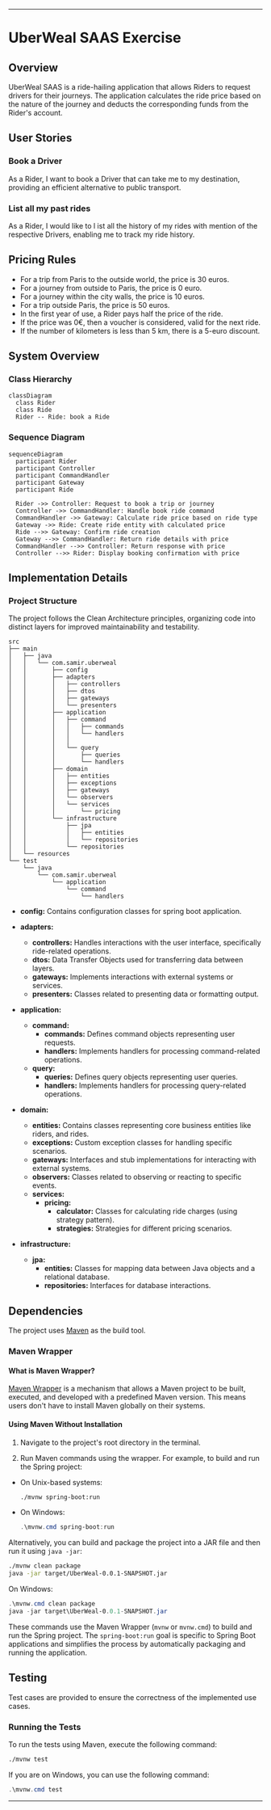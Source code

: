 
---

# UberWeal SAAS Exercise

## Overview

UberWeal SAAS is a ride-hailing application that allows Riders to request drivers for their journeys. The application calculates the ride price based on the nature of the journey and deducts the corresponding funds from the Rider's account.

## User Stories

### Book a Driver

As a Rider, I want to book a Driver that can take me to my destination, providing an efficient alternative to public transport.

### List all my past rides

As a Rider, I would like to l
ist all the history of my rides with mention of the respective Drivers, enabling me to track my ride history.

## Pricing Rules

- For a trip from Paris to the outside world, the price is 30 euros.
- For a journey from outside to Paris, the price is 0 euro.
- For a journey within the city walls, the price is 10 euros.
- For a trip outside Paris, the price is 50 euros.
- In the first year of use, a Rider pays half the price of the ride.
- If the price was 0€, then a voucher is considered, valid for the next ride.
- If the number of kilometers is less than 5 km, there is a 5-euro discount.

## System Overview

### Class Hierarchy

```mermaid
classDiagram
  class Rider 
  class Ride
  Rider -- Ride: book a Ride

```
### Sequence Diagram
```mermaid
sequenceDiagram
  participant Rider
  participant Controller
  participant CommandHandler
  participant Gateway
  participant Ride

  Rider ->> Controller: Request to book a trip or journey
  Controller ->> CommandHandler: Handle book ride command
  CommandHandler ->> Gateway: Calculate ride price based on ride type
  Gateway ->> Ride: Create ride entity with calculated price
  Ride -->> Gateway: Confirm ride creation
  Gateway -->> CommandHandler: Return ride details with price
  CommandHandler -->> Controller: Return response with price
  Controller -->> Rider: Display booking confirmation with price

```
## Implementation Details

### Project Structure

The project follows the Clean Architecture principles, organizing code into distinct layers for improved maintainability and testability.

```
src
├── main
│   ├── java
│   │   └── com.samir.uberweal
│   │       ├── config
│   │       ├── adapters
│   │       │   ├── controllers
│   │       │   ├── dtos
│   │       │   ├── gateways
│   │       │   └── presenters
│   │       ├── application
│   │       │   ├── command
│   │       │   │   ├── commands
│   │       │   │   └── handlers
│   │       │   │
│   │       │   └── query
│   │       │       ├── queries
│   │       │       └── handlers
│   │       ├── domain
│   │       │   ├── entities
│   │       │   ├── exceptions
│   │       │   ├── gateways
│   │       │   └── observers
│   │       │   └── services
│   │       │       └── pricing
│   │       └── infrastructure
│   │           ├── jpa
│   │           │   ├── entities
│   │           │   └── repositories
│   │           └── repositories
│   └── resources
└── test
    └── java
        └── com.samir.uberweal
            └── application
                └── command
                    └── handlers
```

- **config:** Contains configuration classes for spring boot application.

- **adapters:**
  - **controllers:** Handles interactions with the user interface, specifically ride-related operations.
  - **dtos:** Data Transfer Objects used for transferring data between layers.
  - **gateways:** Implements interactions with external systems or services.
  - **presenters:** Classes related to presenting data or formatting output.

- **application:**
  - **command:**
    - **commands:** Defines command objects representing user requests.
    - **handlers:** Implements handlers for processing command-related operations.
  - **query:**
    - **queries:** Defines query objects representing user queries.
    - **handlers:** Implements handlers for processing query-related operations.

- **domain:**
  - **entities:** Contains classes representing core business entities like riders, and rides.
  - **exceptions:** Custom exception classes for handling specific scenarios.
  - **gateways:** Interfaces and stub implementations for interacting with external systems.
  - **observers:** Classes related to observing or reacting to specific events.
  - **services:**
    - **pricing:**
      - **calculator:** Classes for calculating ride charges (using strategy pattern).
      - **strategies:** Strategies for different pricing scenarios.

- **infrastructure:**
  - **jpa:**
    - **entities:** Classes for mapping data between Java objects and a relational database.
    - **repositories:** Interfaces for database interactions.

## Dependencies

The project uses [Maven](https://maven.apache.org/) as the build tool.

### Maven Wrapper
#### What is Maven Wrapper?

[Maven Wrapper](https://github.com/takari/maven-wrapper) is a mechanism that allows a Maven project to be built, executed, and developed with a predefined Maven version. This means users don't have to install Maven globally on their systems.

#### Using Maven Without Installation

1. Navigate to the project's root directory in the terminal.

2. Run Maven commands using the wrapper. For example, to build and run the Spring project:
  - On Unix-based systems:
    ```bash
    ./mvnw spring-boot:run
    ```
  - On Windows:
    ```powershell
    .\mvnw.cmd spring-boot:run
    ```

   Alternatively, you can build and package the project into a JAR file and then run it using `java -jar`:
   ```bash
   ./mvnw clean package
   java -jar target/UberWeal-0.0.1-SNAPSHOT.jar
   ```

   On Windows:
   ```powershell
   .\mvnw.cmd clean package
   java -jar target\UberWeal-0.0.1-SNAPSHOT.jar
   ```

These commands use the Maven Wrapper (`mvnw` or `mvnw.cmd`) to build and run the Spring project. The `spring-boot:run` goal is specific to Spring Boot applications and simplifies the process by automatically packaging and running the application.

## Testing

Test cases are provided to ensure the correctness of the implemented use cases.

### Running the Tests

To run the tests using Maven, execute the following command:

```bash
./mvnw test
```

If you are on Windows, you can use the following command:

```powershell
.\mvnw.cmd test
```
---

